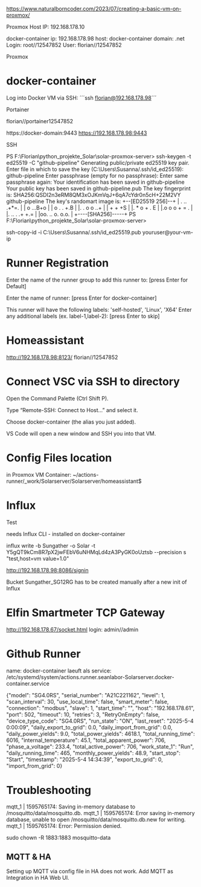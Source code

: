 https://www.naturalborncoder.com/2023/07/creating-a-basic-vm-on-proxmox/

Proxmox Host IP: 192.168.178.10


docker-container
 ip: 192.168.178.98
 host: docker-container
 domain: .net
 Login:
    root//12547852
    User: florian//12547852 


Proxmox


# docker-container

Log into Docker VM via SSH: 
    ´´´ssh florian@192.168.178.98´´´


Portainer

florian//portainer12547852


https://docker-domain:9443
https://192.168.178.98:9443



SSH

PS F:\Florian\python_projekte_Solar\solar-proxmox-server> ssh-keygen -t ed25519 -C "github-pipeline"
Generating public/private ed25519 key pair.
Enter file in which to save the key (C:\Users\Susanna/.ssh/id_ed25519): github-pipeline
Enter passphrase (empty for no passphrase): 
Enter same passphrase again: 
Your identification has been saved in github-pipeline
Your public key has been saved in github-pipeline.pub
The key fingerprint is:
SHA256:QSDI2n3eRM8QM3xOJKmVqJ+6qA7cYdr0n5cH+22M2VY github-pipeline
The key's randomart image is:
+--[ED25519 256]--+
| . .. .+*=.      |
|  o  ...B+o      |
| o . . +.B       |
|. . o o ..+      |
|   + + +S        |
|. * o + .    E |
|.o o o    + = .  |
|.  .. . .+ +.=   |
|oo. .. o. o.o.   |
+----[SHA256]-----+
PS F:\Florian\python_projekte_Solar\solar-proxmox-server> 


ssh-copy-id -i C:\Users\Susanna/.ssh/id_ed25519.pub youruser@your-vm-ip


# Runner Registration

Enter the name of the runner group to add this runner to: [press Enter for Default] 

Enter the name of runner: [press Enter for docker-container]

This runner will have the following labels: 'self-hosted', 'Linux', 'X64'
Enter any additional labels (ex. label-1,label-2): [press Enter to skip]

# Homeassistant
http://192.168.178.98:8123/
florian//12547852


# Connect VSC via SSH to directory

Open the Command Palette (Ctrl Shift P).

Type “Remote-SSH: Connect to Host…” and select it.

Choose docker-container (the alias you just added).

VS Code will open a new window and SSH you into that VM.


# Config Files location

in Proxmox VM Container:
~/actions-runner/_work/Solarserver/Solarserver/homeassistant$


# Influx

Test

needs Influx CLI - installed on docker-container

influx write -b Sungather -o Solar -t Y5gQT9kCm8R7pX2jwFEbV6uNHMqLd4zA3PyGK0oUztsb --precision s "test,host=vm value=1.0"

http://192.168.178.98:8086/signin

Bucket Sungather_SG12RG has to be created manually after a new init of Influx


# Elfin Smartmeter TCP Gateway


http://192.168.178.67/socket.html
login: admin//admin

# Github Runner 

name: docker-container
laeuft als service: /etc/systemd/system/actions.runner.seanlabor-Solarserver.docker-container.service



{"model": "SG4.0RS", "serial_number": "A21C221162", "level": 1, "scan_interval": 30, "use_local_time": false, "smart_meter": false, "connection": "modbus", "slave": 1, "start_time": "", "host": "192.168.178.61", "port": 502, "timeout": 10, "retries": 3, "RetryOnEmpty": false, "device_type_code": "SG4.0RS", "run_state": "ON", "last_reset": "2025-5-4 0:00:09", "daily_export_to_grid": 0.0, "daily_import_from_grid": 0.0, "daily_power_yields": 9.0, "total_power_yields": 4618.1, "total_running_time": 6016, "internal_temperature": 45.1, "total_apparent_power": 706, "phase_a_voltage": 233.4, "total_active_power": 706, "work_state_1": "Run", "daily_running_time": 465, "monthly_power_yields": 48.9, "start_stop": "Start", "timestamp": "2025-5-4 14:34:39", "export_to_grid": 0, "import_from_grid": 0}


# Troubleshooting

mqtt_1                 | 1595765174: Saving in-memory database to /mosquitto/data/mosquitto.db.
mqtt_1                 | 1595765174: Error saving in-memory database, unable to open /mosquitto/data/mosquitto.db.new for writing.
mqtt_1                 | 1595765174: Error: Permission denied.

sudo chown -R 1883:1883 mosquitto-data

## MQTT & HA
Setting up MQTT via config file in HA does not work. Add MQTT as Integration in HA Web UI.